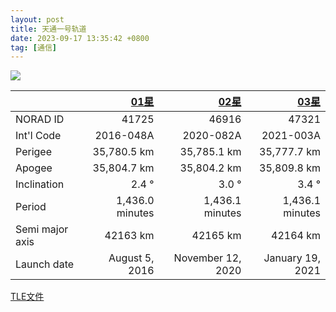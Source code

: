 ```yaml
---
layout: post
title: 天通一号轨道
date: 2023-09-17 13:35:42 +0800
tag: [通信]
---
```


![](/styles/images/tiantong.avif)

||[01星](https://www.n2yo.com/satellite/?s=41725)|[02星](https://www.n2yo.com/satellite/?s=46916)|[03星](https://www.n2yo.com/satellite/?s=47321)|
|:--|--:|--:|--:|
|NORAD ID|41725|46916|47321|
|Int'l Code|2016-048A|2020-082A|2021-003A|
|Perigee|35,780.5 km|35,785.1 km|35,777.7 km|
|Apogee|35,804.7 km|35,804.2 km|35,809.8 km|
|Inclination|2.4 °|3.0 °|3.4 °|
|Period|1,436.0 minutes|1,436.1 minutes|1,436.1 minutes|
|Semi major axis|42163 km|42165 km|42164 km|
|Launch date|August 5, 2016|November 12, 2020|January 19, 2021|


[TLE文件](https://celestrak.org/NORAD/elements/gp.php?GROUP=other-comm&FORMAT=tle)
